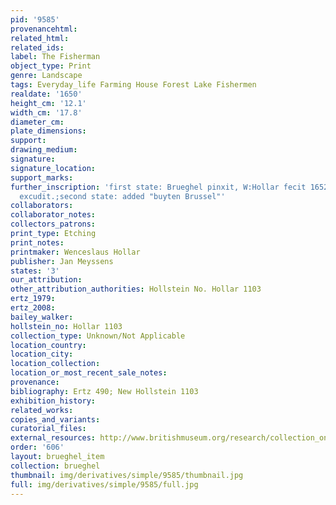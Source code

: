 ```yaml
---
pid: '9585'
provenancehtml:
related_html:
related_ids:
label: The Fisherman
object_type: Print
genre: Landscape
tags: Everyday_life Farming House Forest Lake Fishermen
realdate: '1650'
height_cm: '12.1'
width_cm: '17.8'
diameter_cm:
plate_dimensions:
support:
drawing_medium:
signature:
signature_location:
support_marks:
further_inscription: 'first state: Brueghel pinxit, W:Hollar fecit 1652, I Meyssens
  excudit.;second state: added "buyten Brussel"'
collaborators:
collaborator_notes:
collectors_patrons:
print_type: Etching
print_notes:
printmaker: Wenceslaus Hollar
publisher: Jan Meyssens
states: '3'
our_attribution:
other_attribution_authorities: Hollstein No. Hollar 1103
ertz_1979:
ertz_2008:
bailey_walker:
hollstein_no: Hollar 1103
collection_type: Unknown/Not Applicable
location_country:
location_city:
location_collection:
location_or_most_recent_sale_notes:
provenance:
bibliography: Ertz 490; New Hollstein 1103
exhibition_history:
related_works:
copies_and_variants:
curatorial_files:
external_resources: http://www.britishmuseum.org/research/collection_online/collection_object_details.aspx?assetId=48067001&objectId=1504400&partId=1
order: '606'
layout: brueghel_item
collection: brueghel
thumbnail: img/derivatives/simple/9585/thumbnail.jpg
full: img/derivatives/simple/9585/full.jpg
---
```


